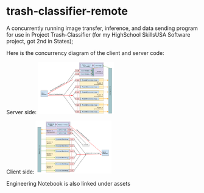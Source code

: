 # trash-classifier-remote

A concurrently running image transfer, inference, and data sending program for use in Project Trash-Classifier (for my HighSchool SkillsUSA Software project, got 2nd in States);

Here is the concurrency diagram of the client and server code:

Server side:
<img src="./assets/serverSideConcurrencyDiagram.png?raw=true" width="200px">

Client side:
<img src="./assets/clientSideConcurrencyDiagram.png?raw=true" width="200px">

Engineering Notebook is also linked under assets
